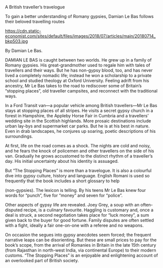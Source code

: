 A British traveller’s travelogue

To gain a better understanding of Romany gypsies, Damian Le Bas follows their beloved travelling routes

https://cdn.static-economist.com/sites/default/files/images/2018/07/articles/main/20180714_bkp503.jpg

 By Damian Le Bas. 

DAMIAN LE BAS is caught between two worlds. He grew up in a family of Romany gypsies. His great-grandmother used to regale him with tales of travellers and their ways. But he has non-gypsy blood, too, and has never lived a completely nomadic life; instead he won a scholarship to a private school and studied theology at Oxford University. Feeling adrift from his ancestry, Mr Le Bas takes to the road to rediscover some of Britain’s “stopping places”, old traveller campsites, and reconnect with the traditional ways.

In a Ford Transit van—a popular vehicle among British travellers—Mr Le Bas stays at stopping places of all stripes. He visits a secret gypsy church in a forest in Hampshire, the Appleby Horse Fair in Cumbria and a travellers’ wedding site in the Scottish highlands. More prosaic destinations include urban lay-bys and supermarket car parks. But he is at his best in nature. Even in drab landscapes, he conjures up soaring, poetic descriptions of his surroundings.

At first, life on the road comes as a shock. The nights are cold and noisy, and he fears the knock of policemen and other travellers on the side of his van. Gradually he grows accustomed to the distinct rhythm of a traveller’s day. His initial uncertainty about his identity is assuaged.

But “The Stopping Places” is more than a travelogue. It is also a colourful dive into gypsy culture, history and language. English Romani is used so frequently that the book includes a short glossary to help 

 (non-gypsies). The lexicon is telling. By his teens Mr Le Bas knew four words for “punch”, five for “money” and seven for “police”.

Other aspects of gypsy life are revealed. Joey Grey, a soup with an often-disputed recipe, is a culinary favourite. Haggling is customary and, once a deal is struck, a second negotiation takes place for “luck money”, a sum given back to the buyer for good fortune. Family disputes are often settled with a fight, ideally a fair one-on-one with a referee and no weapons.

On occasion the segues into gypsy anecdotes seem forced; the frequent narrative leaps can be disorienting. But these are small prices to pay for the book’s scope, from the arrival of Romanies in Britain in the late 15th century (from Rajasthan in north-west India, via continental Europe) to their modern customs. “The Stopping Places” is an enjoyable and enlightening account of an overlooked part of British society.